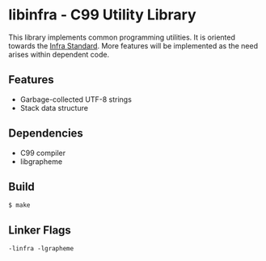 # libinfra - C99 Utility Library

This library implements common programming utilities.
It is oriented towards the [Infra Standard](https://infra.spec.whatwg.org/).
More features will be implemented as the need arises within dependent code.

Features
--------
- Garbage-collected UTF-8 strings
- Stack data structure

Dependencies
------------
- C99 compiler
- libgrapheme

Build
-----
```$ make```

Linker Flags
------------
```-linfra -lgrapheme```
